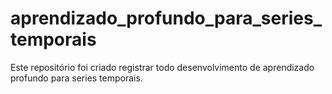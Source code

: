 # aprendizado_profundo_para_series_temporais
Este repositório foi criado registrar todo desenvolvimento de aprendizado profundo para series temporais.
